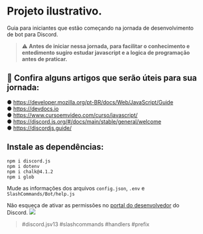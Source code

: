 # Projeto ilustrativo.
Guia para iniciantes que estão começando na jornada de desenvolvimento de bot para Discord.

> :warning: **Antes de iniciar nessa jornada, para facilitar o conhecimento e entedimento sugiro estudar javascript e a logica de programação antes de praticar.**

## 📄 Confira alguns artigos que serão úteis para sua jornada:
● https://developer.mozilla.org/pt-BR/docs/Web/JavaScript/Guide<br>
● https://devdocs.io<br>
● https://www.cursoemvideo.com/curso/javascript/<br>
● https://discord.js.org/#/docs/main/stable/general/welcome<br>
● https://discordjs.guide/

## Instale as dependências:
```
npm i discord.js
npm i dotenv
npm i chalk@4.1.2
npm i glob
```
Mude as informações dos arquivos `config.json`, `.env` e `SlashCommands/Bot/help.js`

Não esqueça de ativar as permissões no [portal do desenvolvedor](https://discord.dev) do Discord.
![](https://i.imgur.com/8DBc7xf.png)

> #discord.jsv13 #slashcommands #handlers #prefix
